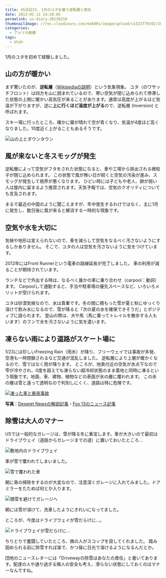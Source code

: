 ```yaml
---
title: US日記15. 1月のユタを襲う逆転層と雨氷
date: 2013-02-11 14:20:05
permalink: us-diary-20130210
thumbnailImage: //res.cloudinary.com/mak00s/image/upload/v1523779192/20130211-Utah-Inversion.jpg.jpg
categories:
  - アメリカ勤務
tags:
  - Utah
---
```

1月のユタを初めて経験しました。

## 山の方が暖かい
まず驚いたのが、**逆転層**（[Wikipediaの説明](http://ja.wikipedia.org/wiki/%E9%80%86%E8%BB%A2%E5%B1%A4)）という気象現象。
ユタ（のワサッチフロント）は四方を山に囲まれているので、寒い空気が閉じ込められて停滞した状態の上側に暖かい高気圧が来ることがあります。通常は高度が上がるほど気温が下がりますが、逆に**上に行くほど温度が上がる**ので、逆転層 (Inversion) と呼ばれます。

<!-- more -->

スキー場に行ったところ、確かに霧が晴れて空が青くなり、気温が4度ほど高くなりました。10度近く上がることもあるそうです。

<img src="//res.cloudinary.com/mak00s/image/upload/f_auto,w_auto:200:800/v1523779600/20130211-inversion-contrast.png" alt="山の上とダウンタウン" sizes="100vw" />

## 風が来ないと冬スモッグが発生
逆転層によって空気がフタをされた状態になると、車や工場から排出される微粒子が閉じ込められます。
この状態で風が無い日が続くと空気の汚染が進み、スモッグが発生して視界が悪くなります。
ひどい時には子どもや老人、肺が弱い人は屋内に留まるよう推奨されます。天気予報では、空気のクオリティについても言及されます。

まるで最近の中国のように聞こえますが、年中発生するわけではなく、主に1月に発生し、数日後に風が来ると解消する一時的な現象です。

## 空気や水を大切に
気候や地形は変えられないので、車を減らして空気をなるべく汚さないようにするしかありません。
そこで、ユタの人は空気を汚さないように気をつけています。

2012年にはFront Runnerという電車の路線延長が完了しました。
車の利用が減ることが期待されています。

ランチなどで外出する時は、なるべく誰かの車に乗り合わせ（carpool：動詞）ます。
Carpoolして通勤すると、手当や駐車場の優先スペースなど、いろいろメリットが受けられます。

ユタは砂漠気候なので、水は貴重です。冬の間に積もった雪が夏と秋にゆっくり溶けて飲み水になるので、雪が降ると「次の夏の水を確保できそうだ」とポジティブに語られます。
登山の際は、犬や馬（馬に乗ってトレイルを散歩する人もいます）のフンで水を汚さないように気を遣います。

## 凍らない雨により道路がスケート場に
1/23には珍しいFreezing Rain（雨氷）が降り、フリーウェイでは事故が多発、空港も一時閉鎖されるなど交通が混乱しました。
逆転層により上層が暖かくなるので、雪ではなく雨が降ります。
ところが、地表付近の空気が氷点下なので雫が冷やされ、0度を超えても凍らない超冷却状態のまま着地と同時に凍るという現象です。地面、車、建物、植物などの表面が氷の層に覆われます。
この氷の層は雪と違って透明なので判別しにくく、道路は特に危険です。

<a href="http://fox13now.com/2013/01/24/viewer-photos-freezing-rain-and-ice/"><img src="//res.cloudinary.com/mak00s/image/upload/f_auto,w_auto:200:800/v1523779889/20130210-Freezing-Rain.png" alt="凍った車と衝突事故" sizes="100vw" /></a>

**写真**：[Deseret Newsの解説記事](http://www.deseretnews.com/article/865571361/Freezing-rain-causes-icy-roads-dicey-commute-Thursday.html?pg=all)・[Fox 13のニュース記事](http://fox13now.com/2013/01/24/viewer-photos-freezing-rain-and-ice/)

## 除雪は大人のマナー
USでは一般的なガレージは、雪が降る冬に重宝します。車が大きいので最初はドライブウェイ（道路からガレージまでの道）に置いておいたところ...

<img src="//res.cloudinary.com/mak00s/image/upload/f_auto,w_auto:200:800/v1515899626/20130108-Draper-Driveway.jpg" alt="敷地内のドライブウェイ" sizes="100vw" />

車が雪で覆われてしまいました。

<img src="//res.cloudinary.com/mak00s/image/upload/f_auto,w_auto:200:800/v1515899627/20130130-Ford-covered-with-snow.jpg" alt="雪で覆われた車" sizes="100vw" />

朝に車の掃除をするのが大変なので、注意深くガレージに入れてみました。ドアミラーをたためば何とか入ります。

<img src="//res.cloudinary.com/mak00s/image/upload/f_auto,w_auto:200:800/v1515899627/20130130-Ford-in-Garage.jpg" alt="積雪を避けてガレージへ" sizes="100vw" />

朝には雪が溶けて、洗車したようにきれいになってました。

ところが、今度はドライブウェイが雪だらけに...。

<img src="//res.cloudinary.com/mak00s/image/upload/f_auto,w_auto:200:800/v1515899749/20130211-Draper-Driveway.jpg" alt="ドライブウェイが雪だらけに..." sizes="100vw" />

ちりとりで奮闘していたところ、隣の人がスコップを貸してくれました。
踏み固められる前に除雪すれば楽で、かつ昼に日光で溶けるようになるんだとか。

団地のニュースレターには「Drivewayの除雪はあなたの責任」と書いてあります。配達の人や通り過ぎる隣人の安全も考え、滑らない状態にしておくのはマナーなんですね。